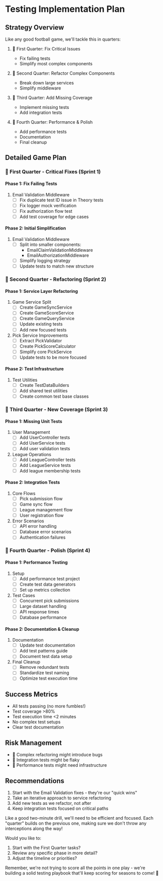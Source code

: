 # Testing Implementation Plan

## Strategy Overview
Like any good football game, we'll tackle this in quarters:

1. 🏈 First Quarter: Fix Critical Issues
   - Fix failing tests
   - Simplify most complex components

2. 🏈 Second Quarter: Refactor Complex Components
   - Break down large services
   - Simplify middleware

3. 🏈 Third Quarter: Add Missing Coverage
   - Implement missing tests
   - Add integration tests

4. 🏈 Fourth Quarter: Performance & Polish
   - Add performance tests
   - Documentation
   - Final cleanup

## Detailed Game Plan

### 🏈 First Quarter - Critical Fixes (Sprint 1)

#### Phase 1: Fix Failing Tests
1. Email Validation Middleware
   - [ ] Fix duplicate test ID issue in Theory tests
   - [ ] Fix logger mock verification
   - [ ] Fix authorization flow test
   - [ ] Add test coverage for edge cases

#### Phase 2: Initial Simplification
1. Email Validation Middleware
   - [ ] Split into smaller components:
     * EmailClaimValidationMiddleware
     * EmailAuthorizationMiddleware
   - [ ] Simplify logging strategy
   - [ ] Update tests to match new structure

### 🏈 Second Quarter - Refactoring (Sprint 2)

#### Phase 1: Service Layer Refactoring
1. Game Service Split
   - [ ] Create GameSyncService
   - [ ] Create GameScoreService
   - [ ] Create GameQueryService
   - [ ] Update existing tests
   - [ ] Add new focused tests

2. Pick Service Improvements
   - [ ] Extract PickValidator
   - [ ] Create PickScoreCalculator
   - [ ] Simplify core PickService
   - [ ] Update tests to be more focused

#### Phase 2: Test Infrastructure
1. Test Utilities
   - [ ] Create TestDataBuilders
   - [ ] Add shared test utilities
   - [ ] Create common test base classes

### 🏈 Third Quarter - New Coverage (Sprint 3)

#### Phase 1: Missing Unit Tests
1. User Management
   - [ ] Add UserController tests
   - [ ] Add UserService tests
   - [ ] Add user validation tests

2. League Operations
   - [ ] Add LeagueController tests
   - [ ] Add LeagueService tests
   - [ ] Add league membership tests

#### Phase 2: Integration Tests
1. Core Flows
   - [ ] Pick submission flow
   - [ ] Game sync flow
   - [ ] League management flow
   - [ ] User registration flow

2. Error Scenarios
   - [ ] API error handling
   - [ ] Database error scenarios
   - [ ] Authentication failures

### 🏈 Fourth Quarter - Polish (Sprint 4)

#### Phase 1: Performance Testing
1. Setup
   - [ ] Add performance test project
   - [ ] Create test data generators
   - [ ] Set up metrics collection

2. Test Cases
   - [ ] Concurrent pick submissions
   - [ ] Large dataset handling
   - [ ] API response times
   - [ ] Database performance

#### Phase 2: Documentation & Cleanup
1. Documentation
   - [ ] Update test documentation
   - [ ] Add test patterns guide
   - [ ] Document test data setup

2. Final Cleanup
   - [ ] Remove redundant tests
   - [ ] Standardize test naming
   - [ ] Optimize test execution time

## Success Metrics
- All tests passing (no more fumbles!)
- Test coverage >80%
- Test execution time <2 minutes
- No complex test setups
- Clear test documentation

## Risk Management
- 🚨 Complex refactoring might introduce bugs
- 🚨 Integration tests might be flaky
- 🚨 Performance tests might need infrastructure

## Recommendations
1. Start with the Email Validation fixes - they're our "quick wins"
2. Take an iterative approach to service refactoring
3. Add new tests as we refactor, not after
4. Keep integration tests focused on critical paths

Like a good two-minute drill, we'll need to be efficient and focused. Each "quarter" builds on the previous one, making sure we don't throw any interceptions along the way! 

Would you like to:
1. Start with the First Quarter tasks?
2. Review any specific phase in more detail?
3. Adjust the timeline or priorities?

Remember, we're not trying to score all the points in one play - we're building a solid testing playbook that'll keep scoring for seasons to come! 🏈

